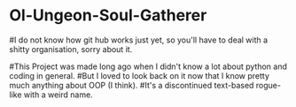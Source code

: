 # Ol-Ungeon-Soul-Gatherer
#I do not know how git hub works just yet, so you'll have to deal with a shitty organisation, sorry about it.

#This Project was made long ago when I didn't know a lot about python and coding in general.
#But I loved to look back on it now that I know pretty much anything about OOP (I think).
#It's a discontinued text-based rogue-like with a weird name.
